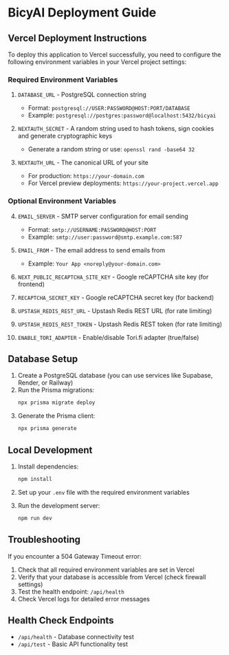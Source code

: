 # BicyAI Deployment Guide

## Vercel Deployment Instructions

To deploy this application to Vercel successfully, you need to configure the following environment variables in your Vercel project settings:

### Required Environment Variables

1. `DATABASE_URL` - PostgreSQL connection string
   - Format: `postgresql://USER:PASSWORD@HOST:PORT/DATABASE`
   - Example: `postgresql://postgres:password@localhost:5432/bicyai`

2. `NEXTAUTH_SECRET` - A random string used to hash tokens, sign cookies and generate cryptographic keys
   - Generate a random string or use: `openssl rand -base64 32`

3. `NEXTAUTH_URL` - The canonical URL of your site
   - For production: `https://your-domain.com`
   - For Vercel preview deployments: `https://your-project.vercel.app`

### Optional Environment Variables

4. `EMAIL_SERVER` - SMTP server configuration for email sending
   - Format: `smtp://USERNAME:PASSWORD@HOST:PORT`
   - Example: `smtp://user:password@smtp.example.com:587`

5. `EMAIL_FROM` - The email address to send emails from
   - Example: `Your App <noreply@your-domain.com>`

6. `NEXT_PUBLIC_RECAPTCHA_SITE_KEY` - Google reCAPTCHA site key (for frontend)

7. `RECAPTCHA_SECRET_KEY` - Google reCAPTCHA secret key (for backend)

8. `UPSTASH_REDIS_REST_URL` - Upstash Redis REST URL (for rate limiting)

9. `UPSTASH_REDIS_REST_TOKEN` - Upstash Redis REST token (for rate limiting)

10. `ENABLE_TORI_ADAPTER` - Enable/disable Tori.fi adapter (true/false)

## Database Setup

1. Create a PostgreSQL database (you can use services like Supabase, Render, or Railway)
2. Run the Prisma migrations:
   ```bash
   npx prisma migrate deploy
   ```
3. Generate the Prisma client:
   ```bash
   npx prisma generate
   ```

## Local Development

1. Install dependencies:
   ```bash
   npm install
   ```

2. Set up your `.env` file with the required environment variables

3. Run the development server:
   ```bash
   npm run dev
   ```

## Troubleshooting

If you encounter a 504 Gateway Timeout error:

1. Check that all required environment variables are set in Vercel
2. Verify that your database is accessible from Vercel (check firewall settings)
3. Test the health endpoint: `/api/health`
4. Check Vercel logs for detailed error messages

## Health Check Endpoints

- `/api/health` - Database connectivity test
- `/api/test` - Basic API functionality test
